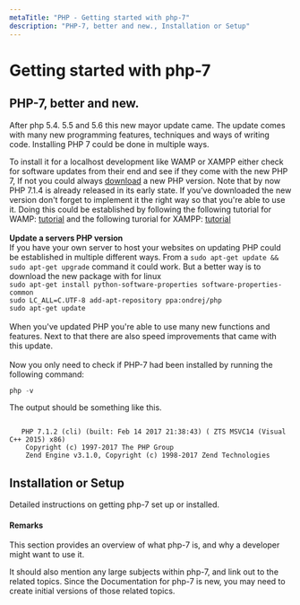 ```yaml
---
metaTitle: "PHP - Getting started with php-7"
description: "PHP-7, better and new., Installation or Setup"
---
```


# Getting started with php-7




## PHP-7, better and new.


After php 5.4. 5.5 and 5.6 this new mayor update came. The update comes with many new programming features, techniques and ways of writing code. Installing PHP 7 could be done in multiple ways.

To install it for a localhost development like WAMP or XAMPP either check for software updates from their end and see if they come with the new PHP 7, If not you could always [download](http://php.net/downloads.php) a new PHP version. Note that by now PHP 7.1.4 is already released in its early state. If you've downloaded the new version don't forget to implement it the right way so that you're able to use it. Doing this could be established by following the following tutorial for WAMP: [tutorial](https://john-dugan.com/upgrade-php-wamp/) and the following turorial for XAMPP: [tutorial](http://www.techflirt.com/how-to-upgrade-php7-in-xampp)
<br>
<br>
**Update a servers PHP version**<br>
If you have your own server to host your websites on updating PHP could be established in multiple different ways. From a `sudo apt-get update && sudo apt-get upgrade` command it could work. But a better way is to download the new package with for linux <br>`sudo apt-get install python-software-properties software-properties-common`<br>`sudo LC_ALL=C.UTF-8 add-apt-repository ppa:ondrej/php`<br>`sudo apt-get update`
<br><br>
When you've updated PHP you're able to use many new functions and features. Next to that there are also speed improvements that came with this update.
<br><br>
Now you only need to check if PHP-7 had been installed by running the following command: <br>

```php
php -v

```

The output should be something like this.

```

   PHP 7.1.2 (cli) (built: Feb 14 2017 21:38:43) ( ZTS MSVC14 (Visual C++ 2015) x86)
    Copyright (c) 1997-2017 The PHP Group
    Zend Engine v3.1.0, Copyright (c) 1998-2017 Zend Technologies

```



## Installation or Setup


Detailed instructions on getting php-7 set up or installed.



#### Remarks


This section provides an overview of what php-7 is, and why a developer might want to use it.

It should also mention any large subjects within php-7, and link out to the related topics.  Since the Documentation for php-7 is new, you may need to create initial versions of those related topics.

